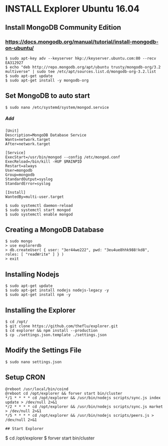 # INSTALL Explorer Ubuntu 16.04

## Install MongoDB Community Edition
### https://docs.mongodb.org/manual/tutorial/install-mongodb-on-ubuntu/

```
$ sudo apt-key adv --keyserver hkp://keyserver.ubuntu.com:80 --recv EA312927
$ echo "deb http://repo.mongodb.org/apt/ubuntu trusty/mongodb-org/3.2 multiverse" | sudo tee /etc/apt/sources.list.d/mongodb-org-3.2.list
$ sudo apt-get update
$ sudo apt-get install -y mongodb-org
```

## Set MongoDB to auto start
```
$ sudo nano /etc/systemd/system/mongod.service
```
##### Add
```
[Unit]
Description=MongoDB Database Service
Wants=network.target
After=network.target

[Service]
ExecStart=/usr/bin/mongod --config /etc/mongod.conf
ExecReload=/bin/kill -HUP $MAINPID
Restart=always
User=mongodb
Group=mongodb
StandardOutput=syslog
StandardError=syslog

[Install]
WantedBy=multi-user.target
```

```
$ sudo systemctl daemon-reload
$ sudo systemctl start mongod
$ sudo systemctl enable mongod
```

## Creating a MongoDB Database
```
$ sudo mongo
> use explorerdb
> db.createUser( { user: "3er44we222", pwd: "3eu4ue8hhk988!kd8", roles: [ "readWrite" ] } )
> exit
```

## Installing Nodejs
```
$ sudo apt-get update
$ sudo apt-get install nodejs nodejs-legacy -y
$ sudo apt-get install npm -y
```

## Installing the Explorer
```
$ cd /opt/
$ git clone https://github.com/theflu/explorer.git
$ cd explorer && npm install --production
$ cp ./settings.json.template ./settings.json
```

## Modify the Settings File
```
$ sudo nano settings.json
```

## Setup CRON
```
@reboot /usr/local/bin/coind
@reboot cd /opt/explorer && forver start bin/cluster
*/1 * * * * cd /opt/explorer && /usr/bin/nodejs scripts/sync.js index update > /dev/null 2>&1
*/2 * * * * cd /opt/explorer && /usr/bin/nodejs scripts/sync.js market > /dev/null 2>&1
*/5 * * * * cd /opt/explorer && /usr/bin/nodejs scripts/peers.js > /dev/null 2>&1

## Start Explorer
```
$ cd /opt/explorer
$ forver start bin/cluster
```